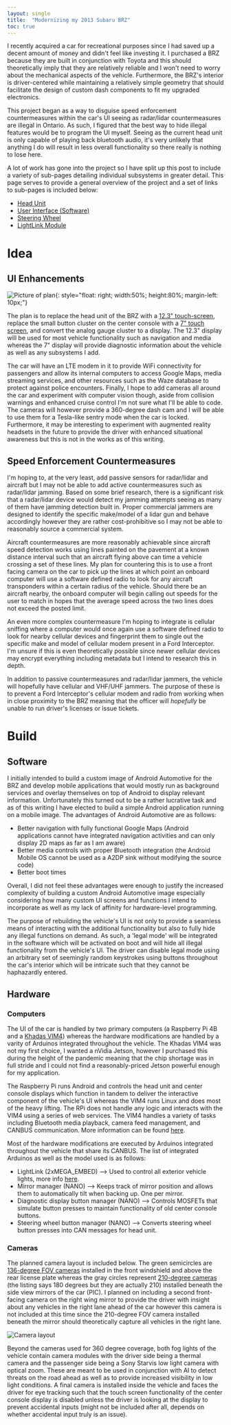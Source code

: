 ```yaml
---
layout: single
title:  "Modernizing my 2013 Subaru BRZ"
toc: true
---
```


I recently acquired a car for recreational purposes since I had saved up a decent amount of money and didn't feel like investing it. I purchased a BRZ because they are built in conjunction with Toyota and this should theoretically imply that they are relatively reliable and I won't need to worry about the mechanical aspects of the vehicle. Furthermore, the BRZ's interior is driver-centered while maintaining a relatively simple geometry that should facilitate the design of custom dash components to fit my upgraded electronics.

This project began as a way to disguise speed enforcement countermeasures within the car's UI seeing as radar/lidar countermeasures are illegal in Ontario. As such, I figured that the best way to hide illegal features would be to program the UI myself. Seeing as the current head unit is only capable of playing back bluetooth audio, it's very unlikely that anything I do will result in less overall functionality so there really is nothing to lose here.

A lot of work has gone into the project so I have split up this post to include a variety of sub-pages detailing individual subsystems in greater detail. This page serves to provide a general overview of the project and a set of links to sub-pages is included below:
- [Head Unit](/brz-head-unit)
- [User Interface (Software)](/brz-user-interface)
- [Steering Wheel](/brz-steering-wheel)
- [LightLink Module](/brz-light-link)

# Idea

## UI Enhancements

![Picture of plan](/assets/img/brz/planned_display_layout.jpg){: style="float: right; width:50%; height:80%; margin-left: 10px;"}

The plan is to replace the head unit of the BRZ with a [12.3" touch-screen](https://www.aliexpress.com/item/1005003546521274.html), replace the small button cluster on the center console with a [7" touch screen](https://www.aliexpress.com/item/4000393713339.html), and convert the analog gauge cluster to a display. The 12.3" display will be used for most vehicle functionality such as navigation and media whereas the 7" display will provide diagnostic information about the vehicle as well as any subsystems I add.

The car will have an LTE modem in it to provide WiFi connectivity for passengers and allow its internal computers to access Google Maps, media streaming services, and other resources such as the Waze database to protect against police encounters. Finally, I hope to add cameras all around the car and experiment with computer vision though, aside from collision warnings and enhanced cruise control I'm not sure what I'll be able to code. The cameras will however provide a 360-degree dash cam and I will be able to use them for a Tesla-like sentry mode when the car is locked. Furthermore, it may be interesting to experiment with augmented reality headsets in the future to provide the driver with enhanced situational awareness but this is not in the works as of this writing.

## Speed Enforcement Countermeasures

I'm hoping to, at the very least, add passive sensors for radar/lidar and aircraft but I may not be able to add active countermeasures such as radar/lidar jamming. Based on some brief research, there is a significant risk that a radar/lidar device would detect my jamming attempts seeing as many of them have jamming detection built in. Proper commercial jammers are designed to identify the specific make/model of a lidar gun and behave accordingly however they are rather cost-prohibitive so I may not be able to reasonably source a commercial system. 

Aircraft countermeasures are more reasonably achievable since aircraft speed detection works using lines painted on the pavement at a known distance interval such that an aircraft flying above can time a vehicle crossing a set of these lines. My plan for countering this is to use a front facing camera on the car to pick up the lines at which point an onboard computer will use a software defined radio to look for any aircraft transponders within a certain radius of the vehicle. Should there be an aircraft nearby, the onboard computer will begin calling out speeds for the user to match in hopes that the average speed across the two lines does not exceed the posted limit.

An even more complex countermeasure I'm hoping to integrate is cellular sniffing where a computer would once again use a software defined radio to look for nearby cellular devices and fingerprint them to single out the specific make and model of cellular modem present in a Ford Interceptor. I'm unsure if this is even theoretically possible since newer cellular devices may encrypt everything including metadata but I intend to research this in depth.

In addition to passive countermeasures and radar/lidar jammers, the vehicle will hopefully have cellular and VHF/UHF jammers. The purpose of these is to prevent a Ford Interceptor's cellular modem and radio from working when in close proximity to the BRZ meaning that the officer will *hopefully* be unable to run driver's licenses or issue tickets.

# Build

## Software

I initially intended to build a custom image of Android Automotive for the BRZ and develop mobile applications that would mostly run as background services and overlay themselves on top of Android to display relevant information. Unfortunately this turned out to be a rather lucrative task and as of this writing I have elected to build a simple Android application running on a mobile image. The advantages of Android Automotive are as follows:
- Better navigation with fully functional Google Maps (Android applications cannot have integrated navigation activities and can only display 2D maps as far as I am aware)
- Better media controls with proper Bluetooth integration (the Android Mobile OS cannot be used as a A2DP sink without modifying the source code)
- Better boot times

Overall, I did not feel these advantages were enough to justify the increased complexity of building a custom Android Automotive image especially considering how many custom UI screens and functions I intend to incorporate as well as my lack of affinity for hardware-level programming.

The purpose of rebuilding the vehicle's UI is not only to provide a seamless means of interacting with the additional functionality but also to fully hide any illegal functions on demand. As such, a 'legal mode' will be integrated in the software which will be activated on boot and will hide all illegal functionality from the vehicle's UI. The driver can disable legal mode using an arbitrary set of seemingly random keystrokes using buttons throughout the car's interior which will be intricate such that they cannot be haphazardly entered.

## Hardware

### Computers

The UI of the car is handled by two primary computers (a Raspberry Pi 4B and a [Khadas VIM4](https://www.khadas.com/vim4)) whereas the hardware modifications are handled by a varity of Arduinos integrated throughout the vehicle. The Khadas VIM4 was not my first choice, I wanted a nVidia Jetson, however I purchased this during the height of the pandemic meaning that the chip shortage was in full stride and I could not find a reasonably-priced Jetson powerful enough for my application.

The Raspberry Pi runs Android and controls the head unit and center console displays which function in tandem to deliver the interactive component of the vehicle's UI whereas the VIM4 runs Linux and does most of the heavy lifting. The RPi does not handle any logic and interacts with the VIM4 using a series of web services. The VIM4 handles a variety of tasks including Bluetooth media playback, camera feed management, and CANBUS communication. More information can be found [here](/brz-VIM4).

Most of the hardware modifications are executed by Arduinos integrated throughout the vehicle that share its CANBUS. The list of integrated Arduinos as well as the model used is as follows:
- LightLink (2xMEGA_EMBED) --> Used to control all exterior vehicle lights, more info [here](/brz-light-link).
- Mirror manager (NANO) --> Keeps track of mirror position and allows them to automatically tilt when backing up. One per mirror.
- Diagnostic display button manager (NANO) --> Controls MOSFETs that simulate button presses to maintain functionality of old center console buttons. 
- Steering wheel button manager (NANO) --> Converts steering wheel button presses into CAN messages for head unit.

### Cameras

The planned camera layout is included below. The green semicircles are [136-degree FOV cameras](https://www.aliexpress.com/item/1005004337827464.html) installed in the front windshield and above the rear license plate whereas the gray circles represent [210-degree cameras](https://www.aliexpress.com/item/1005004335144138.html) (the listing says 180 degrees but they are actually 210) installed beneath the side view mirrors of the car (PIC). I planned on including a second front-facing camera on the right wing mirror to provide the driver with insight about any vehicles in the right lane ahead of the car however this camera is not included at this time since the 210-degree FOV camera installed beneath the mirror should theoretically capture all vehicles in the right lane.

![Camera layout](/assets/img/brz/camera_layout.png)

Beyond the cameras used for 360 degree coverage, both fog lights of the vehicle contain camera modules with the driver side being a thermal camera and the passenger side being a Sony Starvis low light camera with optical zoom. These are meant to be used in conjunction with AI to detect threats on the road ahead as well as to provide increased visibility in low light conditions. A final camera is installed inside the vehicle and faces the driver for eye tracking such that the touch screen functionality of the center console display is disabled unless the driver is looking at the display to prevent accidental inputs (might not be included after all, depends on whether accidental input truly is an issue).